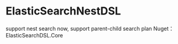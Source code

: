 # ElasticSearchNestDSL
support nest search now, support parent-child search plan
Nuget：ElasticSearchDSL.Core
